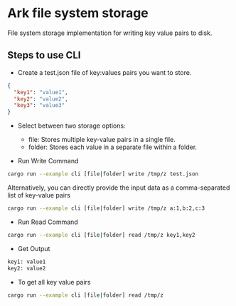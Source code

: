 # Ark file system storage

File system storage implementation for writing key value pairs to disk.

## Steps to use CLI

- Create a test.json file of key:values pairs you want to store.

```json
{
  "key1": "value1",
  "key2": "value2",
  "key3": "value3"
}
```

- Select between two storage options:
  - file: Stores multiple key-value pairs in a single file.
  - folder: Stores each value in a separate file within a folder.

- Run Write Command

```bash
cargo run --example cli [file|folder] write /tmp/z test.json
```

Alternatively, you can directly provide the input data as a comma-separated list of key-value pairs

```bash
cargo run --example cli [file|folder] write /tmp/z a:1,b:2,c:3
```

- Run Read Command

```bash
cargo run --example cli [file|folder] read /tmp/z key1,key2
```

- Get Output

```bash
key1: value1
key2: value2
```

- To get all key value pairs

```bash
cargo run --example cli [file|folder] read /tmp/z
```
